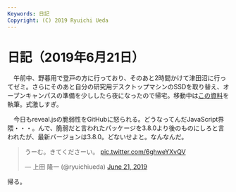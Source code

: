 ```yaml
---
Keywords: 日記
Copyright: (C) 2019 Ryuichi Ueda
---
```


# 日記（2019年6月21日） 

　午前中、野暮用で登戸の方に行っており、そのあと2時間かけて津田沼に行ってゼミ。さらにそのあと自分の研究用デスクトップマシンのSSDを取り替え、オープンキャンパスの準備を少ししたら夜になったので帰宅。移動中は[この資料](https://ryuichiueda.github.io/LNPR_SLIDES/slides/chap6_60min.html#/)を執筆。式激しすぎ。

　今日もreveal.jsの脆弱性をGitHubに怒られる。どうなってんだJavaScript界隈・・・。んで、脆弱だと言われたパッケージを3.8.0より後のものにしろと言われたが、最新バージョンは3.8.0。どないせよと。なんなんだ。

<blockquote class="twitter-tweet" data-partner="tweetdeck"><p lang="ja" dir="ltr">うーむ。きてくださーい。 <a href="https://t.co/6ghweYXvQV">pic.twitter.com/6ghweYXvQV</a></p>&mdash; 上田 隆一 (@ryuichiueda) <a href="https://twitter.com/ryuichiueda/status/1142016781319430145?ref_src=twsrc%5Etfw">June 21, 2019</a></blockquote>
<script async src="https://platform.twitter.com/widgets.js" charset="utf-8"></script>


帰る。

